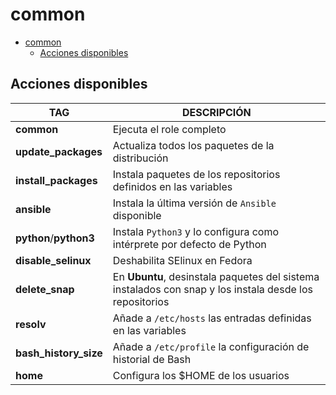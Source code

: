 # common

- [common](#common)
  - [Acciones disponibles](#acciones-disponibles)

## Acciones disponibles

| **TAG** | **DESCRIPCIÓN** |
|------------|--------------|
| **common** | Ejecuta el role completo |
| **update_packages** | Actualiza todos los paquetes de la distribución |
| **install_packages** | Instala paquetes de los repositorios definidos en las variables |
| **ansible** | Instala la última versión de `Ansible` disponible |
| **python**/**python3** | Instala `Python3` y lo configura como intérprete por defecto de Python |
| **disable_selinux** | Deshabilita SElinux en Fedora |
| **delete_snap** | En **Ubuntu**, desinstala paquetes del sistema instalados con snap y los instala desde los repositorios |
| **resolv** | Añade a `/etc/hosts` las entradas definidas en las variables |
| **bash_history_size** | Añade a `/etc/profile` la configuración de historial de Bash |
| **home** | Configura los $HOME de los usuarios |
